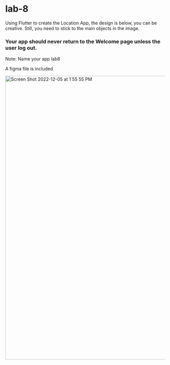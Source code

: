 # lab-8

Using Flutter to create the Location App, the design is below, you can be creative. Still, you need to stick to the main objects in the image.

### Your app should never return to the Welcome page unless the user log out.

Note: Name your app lab8

A figma file is included

<img width="893" alt="Screen Shot 2022-12-05 at 1 55 55 PM" src="https://user-images.githubusercontent.com/74452750/205620716-8036a948-fd53-47cb-b5b8-c4bee5b5d9d0.png">

